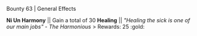 Bounty 63 | General Effects

**Ni Un Harmony** || Gain a total of 30 __Healing__ ||
*"Healing the sick is one of our main jobs" - The Harmonious* >
Rewards: 25 :gold:
